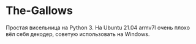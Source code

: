 # The-Gallows
Простая висельница на Python 3. На Ubuntu 21.04 armv7l очень плохо вёл себя декодер, советую использовать на Windows.
